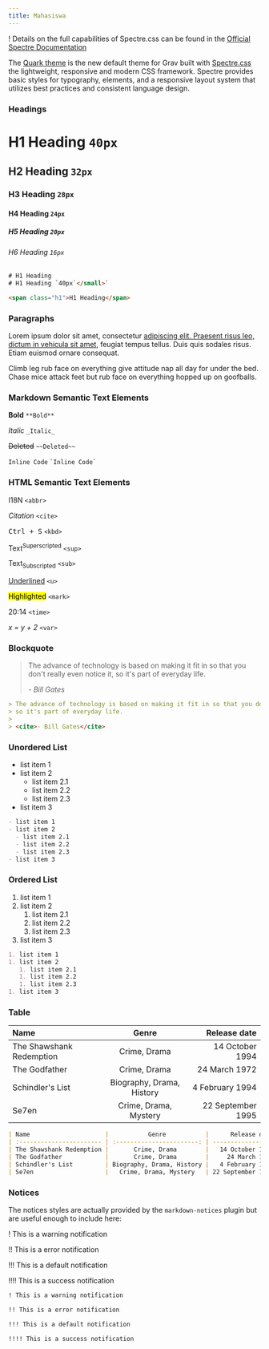 ```yaml
---
title: Mahasiswa
---
```


! Details on the full capabilities of Spectre.css can be found in the [Official Spectre Documentation](https://picturepan2.github.io/spectre/elements.html)

The [Quark theme](https://github.com/getgrav/grav-theme-quark) is the new default theme for Grav built with [Spectre.css](https://picturepan2.github.io/spectre/) the lightweight, responsive and modern CSS framework. Spectre provides basic styles for typography, elements, and a responsive layout system that utilizes best practices and consistent language design.

### Headings

# H1 Heading `40px`

## H2 Heading `32px`

### H3 Heading `28px`

#### H4 Heading `24px`

##### H5 Heading `20px`

###### H6 Heading `16px`

```html
# H1 Heading
# H1 Heading `40px`</small>`

<span class="h1">H1 Heading</span>
```

### Paragraphs

Lorem ipsum dolor sit amet, consectetur [adipiscing elit. Praesent risus leo, dictum in vehicula sit amet](#), feugiat tempus tellus. Duis quis sodales risus. Etiam euismod ornare consequat.

Climb leg rub face on everything give attitude nap all day for under the bed. Chase mice attack feet but rub face on everything hopped up on goofballs.

### Markdown Semantic Text Elements

**Bold** `**Bold**`

_Italic_ `_Italic_`

~~Deleted~~ `~~Deleted~~`

`Inline Code` `` `Inline Code` ``

### HTML Semantic Text Elements

<abbr>I18N</abbr> `<abbr>`

<cite>Citation</cite> `<cite>`

<kbd>Ctrl + S</kbd> `<kbd>`

Text<sup>Superscripted</sup> `<sup>`

Text<sub>Subscripted</sub> `<sub>`

<u>Underlined</u> `<u>`

<mark>Highlighted</mark> `<mark>`

<time>20:14</time> `<time>`

<var>x = y + 2</var> `<var>`

### Blockquote

> The advance of technology is based on making it fit in so that you don't really even notice it,
> so it's part of everyday life.
>
> <cite>- Bill Gates</cite>

```markdown
> The advance of technology is based on making it fit in so that you don't really even notice it,
> so it's part of everyday life.
>
> <cite>- Bill Gates</cite>
```

### Unordered List

- list item 1
- list item 2
  - list item 2.1
  - list item 2.2
  - list item 2.3
- list item 3

```markdown
- list item 1
- list item 2
  - list item 2.1
  - list item 2.2
  - list item 2.3
- list item 3
```

### Ordered List

1. list item 1
1. list item 2
   1. list item 2.1
   1. list item 2.2
   1. list item 2.3
1. list item 3

```markdown
1. list item 1
1. list item 2
   1. list item 2.1
   1. list item 2.2
   1. list item 2.3
1. list item 3
```

### Table

| Name                     |           Genre           |      Release date |
| :----------------------- | :-----------------------: | ----------------: |
| The Shawshank Redemption |       Crime, Drama        |   14 October 1994 |
| The Godfather            |       Crime, Drama        |     24 March 1972 |
| Schindler's List         | Biography, Drama, History |   4 February 1994 |
| Se7en                    |   Crime, Drama, Mystery   | 22 September 1995 |

```markdown
| Name                     |           Genre           |      Release date |
| :----------------------- | :-----------------------: | ----------------: |
| The Shawshank Redemption |       Crime, Drama        |   14 October 1994 |
| The Godfather            |       Crime, Drama        |     24 March 1972 |
| Schindler's List         | Biography, Drama, History |   4 February 1994 |
| Se7en                    |   Crime, Drama, Mystery   | 22 September 1995 |
```

### Notices

The notices styles are actually provided by the `markdown-notices` plugin but are useful enough to include here:

! This is a warning notification

!! This is a error notification

!!! This is a default notification

!!!! This is a success notification

```markdown
! This is a warning notification

!! This is a error notification

!!! This is a default notification

!!!! This is a success notification
```
